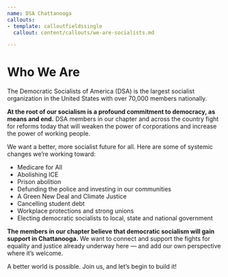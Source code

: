 ```yaml
---
name: DSA Chattanooga
callouts:
- template: calloutfieldssingle
  callout: content/callouts/we-are-socialists.md

---
```

# Who We Are

The Democratic Socialists of America (DSA) is the largest socialist organization in the United States with over 70,000 members nationally.

**At the root of our socialism is a profound commitment to democracy, as means and end.** DSA members in our chapter and across the country fight for reforms today that will weaken the power of corporations and increase the power of working people.

We want a better, more socialist future for all. Here are some of systemic changes we’re working toward:

* Medicare for All
* Abolishing ICE
* Prison abolition
* Defunding the police and investing in our communities
* A Green New Deal and Climate Justice
* Cancelling student debt
* Workplace protections and strong unions
* Electing democratic socialists to local, state and national government

**The members in our chapter believe that democratic socialism will gain support in Chattanooga.** We want to connect and support the fights for equality and justice already underway here — and add our own perspective where it’s welcome.

A better world is possible. Join us, and let’s begin to build it!